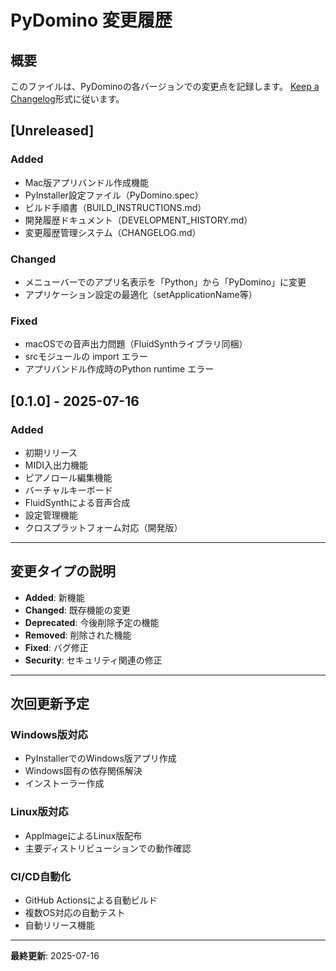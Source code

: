 # PyDomino 変更履歴

## 概要
このファイルは、PyDominoの各バージョンでの変更点を記録します。
[Keep a Changelog](https://keepachangelog.com/ja/1.0.0/)形式に従います。

## [Unreleased]

### Added
- Mac版アプリバンドル作成機能
- PyInstaller設定ファイル（PyDomino.spec）
- ビルド手順書（BUILD_INSTRUCTIONS.md）
- 開発履歴ドキュメント（DEVELOPMENT_HISTORY.md）
- 変更履歴管理システム（CHANGELOG.md）

### Changed
- メニューバーでのアプリ名表示を「Python」から「PyDomino」に変更
- アプリケーション設定の最適化（setApplicationName等）

### Fixed
- macOSでの音声出力問題（FluidSynthライブラリ同梱）
- srcモジュールの import エラー
- アプリバンドル作成時のPython runtime エラー

## [0.1.0] - 2025-07-16

### Added
- 初期リリース
- MIDI入出力機能
- ピアノロール編集機能
- バーチャルキーボード
- FluidSynthによる音声合成
- 設定管理機能
- クロスプラットフォーム対応（開発版）

---

## 変更タイプの説明

- **Added**: 新機能
- **Changed**: 既存機能の変更
- **Deprecated**: 今後削除予定の機能
- **Removed**: 削除された機能
- **Fixed**: バグ修正
- **Security**: セキュリティ関連の修正

---

## 次回更新予定

### Windows版対応
- PyInstallerでのWindows版アプリ作成
- Windows固有の依存関係解決
- インストーラー作成

### Linux版対応
- AppImageによるLinux版配布
- 主要ディストリビューションでの動作確認

### CI/CD自動化
- GitHub Actionsによる自動ビルド
- 複数OS対応の自動テスト
- 自動リリース機能

---

**最終更新**: 2025-07-16